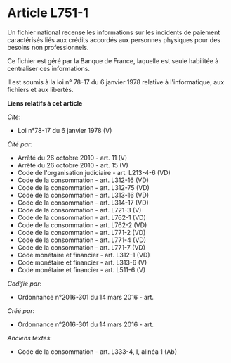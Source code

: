 # Article L751-1

Un fichier national recense les informations sur les incidents de paiement caractérisés liés aux crédits accordés aux
personnes physiques pour des besoins non professionnels.

Ce fichier est géré par la Banque de France, laquelle est seule habilitée à centraliser ces informations.

Il est soumis à la loi n° 78-17 du 6 janvier 1978 relative à l'informatique, aux fichiers et aux libertés.

**Liens relatifs à cet article**

_Cite_:

  - Loi n°78-17 du 6 janvier 1978 (V)

_Cité par_:

  - Arrêté du 26 octobre 2010 - art. 11 (V)
  - Arrêté du 26 octobre 2010 - art. 15 (V)
  - Code de l'organisation judiciaire - art. L213-4-6 (VD)
  - Code de la consommation - art. L312-16 (VD)
  - Code de la consommation - art. L312-75 (VD)
  - Code de la consommation - art. L313-16 (VD)
  - Code de la consommation - art. L314-17 (VD)
  - Code de la consommation - art. L721-3 (V)
  - Code de la consommation - art. L762-1 (VD)
  - Code de la consommation - art. L762-2 (VD)
  - Code de la consommation - art. L771-2 (VD)
  - Code de la consommation - art. L771-4 (VD)
  - Code de la consommation - art. L771-7 (VD)
  - Code monétaire et financier - art. L312-1 (VD)
  - Code monétaire et financier - art. L313-6 (V)
  - Code monétaire et financier - art. L511-6 (V)

_Codifié par_:

  - Ordonnance n°2016-301 du 14 mars 2016 - art.

_Créé par_:

  - Ordonnance n°2016-301 du 14 mars 2016 - art.

_Anciens textes_:

  - Code de la consommation - art. L333-4, I, alinéa 1 (Ab)
